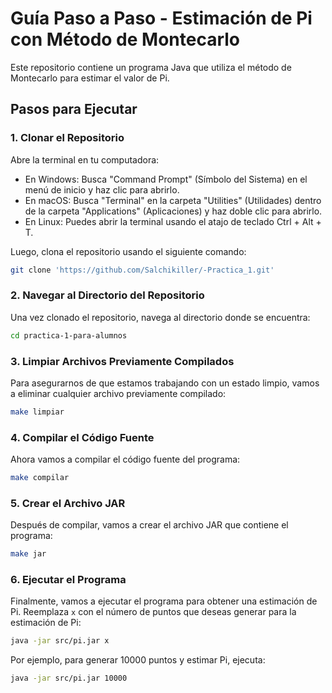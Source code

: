 # Guía Paso a Paso - Estimación de Pi con Método de Montecarlo

Este repositorio contiene un programa Java que utiliza el método de Montecarlo para estimar el valor de Pi.

## Pasos para Ejecutar

### 1. Clonar el Repositorio

Abre la terminal en tu computadora:

- En Windows: Busca "Command Prompt" (Símbolo del Sistema) en el menú de inicio y haz clic para abrirlo.
- En macOS: Busca "Terminal" en la carpeta "Utilities" (Utilidades) dentro de la carpeta "Applications" (Aplicaciones) y haz doble clic para abrirlo.
- En Linux: Puedes abrir la terminal usando el atajo de teclado Ctrl + Alt + T.

Luego, clona el repositorio usando el siguiente comando:

```bash
git clone 'https://github.com/Salchikiller/-Practica_1.git'
```



### 2. Navegar al Directorio del Repositorio

Una vez clonado el repositorio, navega al directorio donde se encuentra:

```bash
cd practica-1-para-alumnos
```

### 3. Limpiar Archivos Previamente Compilados

Para asegurarnos de que estamos trabajando con un estado limpio, vamos a eliminar cualquier archivo previamente compilado:

```bash
make limpiar
```

### 4. Compilar el Código Fuente

Ahora vamos a compilar el código fuente del programa:

```bash
make compilar
```

### 5. Crear el Archivo JAR

Después de compilar, vamos a crear el archivo JAR que contiene el programa:

```bash
make jar
```

### 6. Ejecutar el Programa

Finalmente, vamos a ejecutar el programa para obtener una estimación de Pi. Reemplaza `x` con el número de puntos que deseas generar para la estimación de Pi:

```bash
java -jar src/pi.jar x
```

Por ejemplo, para generar 10000 puntos y estimar Pi, ejecuta:

```bash
java -jar src/pi.jar 10000
```

